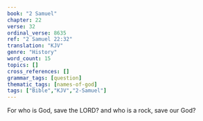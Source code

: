```yaml
---
book: "2 Samuel"
chapter: 22
verse: 32
ordinal_verse: 8635
ref: "2 Samuel 22:32"
translation: "KJV"
genre: "History"
word_count: 15
topics: []
cross_references: []
grammar_tags: [question]
thematic_tags: [names-of-god]
tags: ["Bible","KJV","2-Samuel"]
---
```

For who is God, save the LORD? and who is a rock, save our God?
